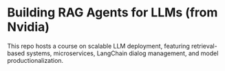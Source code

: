 # Building RAG Agents for LLMs (from Nvidia)
This repo hosts a course on scalable LLM deployment, featuring retrieval-based systems, microservices, LangChain dialog management, and model productionalization.
